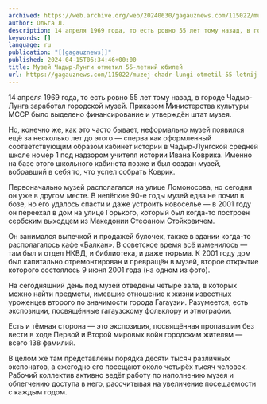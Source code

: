 ```yaml
---
archived: https://web.archive.org/web/20240630/gagauznews.com/115022/muzej-chadr-lungi-otmetil-55-letnij-yubilej.html
author: Ольга Л.
description: 14 апреля 1969 года, то есть ровно 55 лет тому назад, в городе Чадыр-Лунга заработал городской музей. Приказом Министерства культуры МССР было выделено финансирование и утверждён штат музея.  Но, конечно же, как это часто бывает, неформально музей появился ещё за несколько лет до этого — сперва как оформленный соответствующим образом кабинет истории в Чадыр-Лунгской средней школе номер 1 под надзором учителя истории Ивана Коврика. Именно на базе этого школьного кабинета позже и был создан музей, вобравший в себя то, что успел собрать Коврик. Первоначально музей располагался на улице Ломоносова, но сегодня он уже в другом месте. В нелёгкие 90-е годы […]
keywords: []
language: ru
publication: "[[gagauznews]]"
published: 2024-04-15T06:34:46+00:00
title: Музей Чадыр-Лунги отметил 55-летний юбилей
url: https://gagauznews.com/115022/muzej-chadr-lungi-otmetil-55-letnij-yubilej.html
---
```


14 апреля 1969 года, то есть ровно 55 лет тому назад, в городе Чадыр-Лунга заработал городской музей. Приказом Министерства культуры МССР было выделено финансирование и утверждён штат музея.

Но, конечно же, как это часто бывает, неформально музей появился ещё за несколько лет до этого — сперва как оформленный соответствующим образом кабинет истории в Чадыр-Лунгской средней школе номер 1 под надзором учителя истории Ивана Коврика. Именно на базе этого школьного кабинета позже и был создан музей, вобравший в себя то, что успел собрать Коврик.

Первоначально музей располагался на улице Ломоносова, но сегодня он уже в другом месте. В нелёгкие 90-е годы музей едва не почил в бозе, но его удалось спасти и даже устроить новоселье — в 2001 году он переехал в дом на улице Горького, который был когда-то построен сербским выходцем из Македонии Стефаном Стойковичем.

Он занимался выпечкой и продажей булочек, также в здании когда-то располагалось кафе «Балкан». В советское время всё изменилось — там был и отдел НКВД, и библиотека, и даже тюрьма. К 2001 году дом был капитально отремонтирован и превращён в музей, второе открытие которого состоялось 9 июня 2001 года (на одном из фото).

На сегодняшний день под музей отведены четыре зала, в которых можно найти предметы, имевшие отношение к жизни известных уроженцев второго по значимости города Гагаузии. Разумеется, есть экспозиции, посвящённые гагаузскому фольклору и этнографии.

Есть и тёмная сторона — это экспозиция, посвящённая пропавшим без вести в ходе Первой и Второй мировых войн городским жителям — всего 138 фамилий.

В целом же там представлены порядка десяти тысяч различных экспонатов, а ежегодно его посещают около четырёх тысяч человек. Рабочий коллектив активно ведёт работу по наполнению музея и облегчению доступа в него, рассчитывая на увеличение посещаемости с каждым годом.
